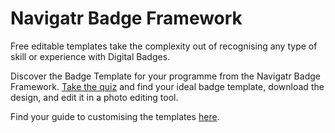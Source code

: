 # Navigatr Badge Framework
Free editable templates take the complexity out of recognising any type of skill or experience with Digital Badges.

Discover the Badge Template for your programme from the Navigatr Badge Framework. 
[Take the quiz](https://navigatr.org/free-badge-template-finder) and find your ideal badge template, download the design, and edit it in a photo editing tool. 

Find your guide to customising the templates [here](https://docs.google.com/presentation/d/1X1irgIAeu4FyNuK7a5zEMk7LG1EOj5u9CPDueqxGeKE/edit?usp=sharing). 

